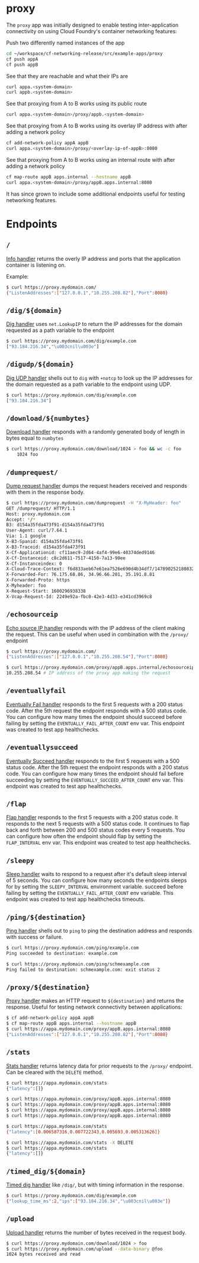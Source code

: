 # proxy

The `proxy` app was initially designed to enable testing inter-application connectivity on
using Cloud Foundry's container networking features:

Push two differently named instances of the app
```bash
cd ~/workspace/cf-networking-release/src/example-apps/proxy
cf push appA
cf push appB
```

See that they are reachable and what their IPs are
```bash
curl appa.<system-domain>
curl appb.<system-domain>
```

See that proxying from A to B works using its public route
```bash
curl appa.<system-domain>/proxy/appb.<system-domain>
```

See that proxying from A to B works using its overlay IP address with after adding a network policy
```bash
cf add-network-policy appA appB
curl appa.<system-domain>/proxy/<overlay-ip-of-appB>:8080
```

See that proxying from A to B works using an internal route with after adding a network policy
```bash
cf map-route appB apps.internal --hostname appB
curl appa.<system-domain>/proxy/appB.apps.internal:8080
```

It has since grown to include some additional endpoints useful for testing
networking features.

# Endpoints

## `/`

[Info handler](./handlers/info_handler.go) returns the overly IP address and
ports that the application container is listening on.

Example:
```bash
$ curl https://proxy.mydomain.com/
{"ListenAddresses":["127.0.0.1","10.255.208.82"],"Port":8080}
```

## `/dig/${domain}`

[Dig handler](./handlers/dig_handler.go) uses `net.LookupIP` to return the IP
addresses for the domain requested as a path variable to the endpoint

```bash
$ curl https://proxy.mydomain.com/dig/example.com
["93.184.216.34","\u003cnil\u003e"]
```

## `/digudp/${domain}`

[Dig UDP handler](./handlers/dig_udp_handler.go) shells out to `dig` with
`+notcp` to look up the IP addresses for the domain requested as a path variable
to the endpoint using UDP.

```bash
$ curl https://proxy.mydomain.com/dig/example.com
["93.184.216.34"]
```

## `/download/${numbytes}`

[Download handler](./handlers/download_handler.go) responds with a randomly
generated body of length in bytes equal to `numbytes`

```bash
$ curl https://proxy.mydomain.com/download/1024 > foo && wc -c foo
    1024 foo
```

## `/dumprequest/`

[Dump request handler](./handlers/dump_request_handler.go) dumps the request
headers received and responds with them in the response body.

```bash
$ curl https://proxy.mydomain.com/dumprequest -H "X-MyHeader: foo"
GET /dumprequest/ HTTP/1.1
Host: proxy.mydomain.com
Accept: */*
B3: d154a35fda473f91-d154a35fda473f91
User-Agent: curl/7.64.1
Via: 1.1 google
X-B3-Spanid: d154a35fda473f91
X-B3-Traceid: d154a35fda473f91
X-Cf-Applicationid: cf11aec9-2d64-4af4-99e6-40374ded9146
X-Cf-Instanceid: c8c2d611-7517-4150-7a13-90ee
X-Cf-Instanceindex: 0
X-Cloud-Trace-Context: f6d833aeb67e61ea7526e690d4b34df7/14789025218083271155
X-Forwarded-For: 76.175.68.86, 34.96.66.201, 35.191.8.81
X-Forwarded-Proto: https
X-Myheader: foo
X-Request-Start: 1600296938338
X-Vcap-Request-Id: 2249e92a-fbc0-42e3-4d33-e341cd3969c8
```

## `/echosourceip`

[Echo source IP handler](./handlers/echo_source_ip_handler.go) responds with the
IP address of the client making the request. This can be useful when used in
combination with the `/proxy/` endpoint

```bash
$ curl https://proxy.mydomain.com/
{"ListenAddresses":["127.0.0.1","10.255.208.54"],"Port":8080}

$ curl https://proxy.mydomain.com/proxy/appB.apps.internal/echosourceip
10.255.208.54 # IP address of the proxy app making the request
```

## `/eventuallyfail`

[Eventually Fail handler](./handlers/eventually_fail.go) responds to the first
5 requests with a 200 status code. After the 5th request the endpoint responds
with a 500 status code. You can configure how many times the endpoint should
succeed before failing by setting the `EVENTUALLY_FAIL_AFTER_COUNT` env var.
This endpoint was created to test app healthchecks.

## `/eventuallysucceed`

[Eventually Succeed handler](./handlers/eventually_succeed.go) responds to the first
5 requests with a 500 status code. After the 5th request the endpoint responds
with a 200 status code. You can configure how many times the endpoint should
fail before succeeding by setting the `EVENTUALLY_SUCCEED_AFTER_COUNT` env var.
This endpoint was created to test app healthchecks.

## `/flap`

[Flap handler](./handlers/flap_handler.go) responds to the first 5 requests
with a 200 status code. It responds to the next 5 requests with a 500 status
code. It continues to flap back and forth between 200 and 500 status codes
every 5 requests. You can configure how often the endpoint should flap by
setting the `FLAP_INTERVAL` env var. This endpoint was created to test app
healthchecks.

## `/sleepy`

[Sleep handler](./handlers/sleep_handler.go) waits to respond to a request after
it's default sleep interval of 5 seconds. You can configure how many seconds the
endpoints sleeps for by setting the `SLEEPY_INTERVAL` environment variable.
succeed before failing by setting the `EVENTUALLY_FAIL_AFTER_COUNT` env variable.
This endpoint was created to test app healthchecks timeouts.

## `/ping/${destination}`

[Ping handler](./handlers/ping_handler.go) shells out to `ping` to ping the
destination address and responds with success or failure.

```bash
$ curl https://proxy.mydomain.com/ping/example.com
Ping succeeded to destination: example.com

$ curl https://proxy.mydomain.com/ping/schmexample.com
Ping failed to destination: schmexample.com: exit status 2
```

## `/proxy/${destination}`

[Proxy handler](./handlers/proxy_handler.go) makes an HTTP request to
`${destination}` and returns the response. Useful for testing network
connectivity between applications:

```bash
$ cf add-network-policy appA appB
$ cf map-route appB apps.internal --hostname appB
$ curl https://appa.mydomain.com/proxy/appB.apps.internal:8080
{"ListenAddresses":["127.0.0.1","10.255.208.82"],"Port":8080}
```

## `/stats`

[Stats handler](./handlers/stats_handler.go) returns latency data for prior
requests to the `/proxy/` endpoint. Can be cleared with the `DELETE` method.

```bash
$ curl https://appa.mydomain.com/stats
{"latency":[]}

$ curl https://appa.mydomain.com/proxy/appB.apps.internal:8080
$ curl https://appa.mydomain.com/proxy/appB.apps.internal:8080
$ curl https://appa.mydomain.com/proxy/appB.apps.internal:8080
$ curl https://appa.mydomain.com/proxy/appB.apps.internal:8080

$ curl https://appa.mydomain.com/stats
{"latency":[0.006587316,0.007722343,0.005693,0.005313626]}

$ curl https://appa.mydomain.com/stats -X DELETE
$ curl https://appa.mydomain.com/stats
{"latency":[]}
```

## `/timed_dig/${domain}`

[Timed dig handler](./handlers/timed_dig_handler.go) like `/dig/`, but with
timing information in the response.

```bash
$ curl https://proxy.mydomain.com/dig/example.com
{"lookup_time_ms":2,"ips":["93.184.216.34","\u003cnil\u003e"]}
```

## `/upload`
[Upload handler](./handlers/upload_handler.go) returns the number of bytes
received in the request body.

```bash
$ curl https://proxy.mydomain.com/download/1024 > foo
$ curl https://proxy.mydomain.com/upload --data-binary @foo
1024 bytes received and read
```
